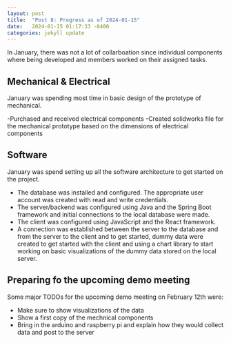 ```yaml
---
layout: post
title:  "Post 8: Progress as of 2024-01-15"
date:   2024-01-15 01:17:33 -0400
categories: jekyll update
---
```


In January, there was not a lot of collarboation since individual components where being developed and members worked on their assigned tasks.

## Mechanical & Electrical
January was spending most time in basic design of the prototype of mechanical. 

-Purchased and received electrical components
-Created solidworks file for the mechanical prototype based on the dimensions of electrical components

## Software
January was spend setting up all the software architecture to get started on the project.
- The database was installed and configured. The appropriate user account was created with read and write credentials.
- The server/backend was configured using Java and the Spring Boot framework and initial connections to the local database were made.
- The client was configured using JavaScript and the React framework.
- A connection was established between the server to the database and from the server to the client and to get started, dummy data were created to get started with the client and using a chart library to start working on basic visualizations of the dummy data stored on the local server.

## Preparing fo the upcoming demo meeting
Some major TODOs for the upcoming demo meeting on February 12th were:
- Make sure to show visualizations of the data
- Show a first copy of the mechnical components
- Bring in the arduino and raspberry pi and explain how they would collect data and post to the server

[jekyll-docs]: https://jekyllrb.com/docs/home
[jekyll-gh]:   https://github.com/jekyll/jekyll
[jekyll-talk]: https://talk.jekyllrb.com/
